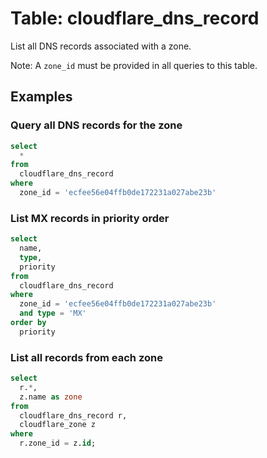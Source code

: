 # Table: cloudflare_dns_record

List all DNS records associated with a zone.

Note: A `zone_id` must be provided in all queries to this table.

## Examples

### Query all DNS records for the zone

```sql
select
  *
from
  cloudflare_dns_record
where
  zone_id = 'ecfee56e04ffb0de172231a027abe23b'
```

### List MX records in priority order

```sql
select
  name,
  type,
  priority
from
  cloudflare_dns_record
where
  zone_id = 'ecfee56e04ffb0de172231a027abe23b'
  and type = 'MX'
order by
  priority
```

### List all records from each zone

```sql
select
  r.*,
  z.name as zone
from
  cloudflare_dns_record r,
  cloudflare_zone z
where
  r.zone_id = z.id;
```
